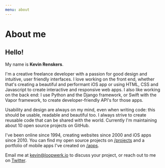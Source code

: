 ```yaml
---
menu: about
---
```


# About me

## Hello! 
My name is **Kevin Renskers**.

I'm a creative freelance developer with a passion for good design and intuitive, user friendly interfaces. I love working on the front end, whether that's creating a beautiful and performant iOS app or using HTML, CSS and Javascript to create interactive and responsive web apps. I also like working on the back end: I use Python and the Django framework, or Swift with the Vapor framework, to create developer-friendly API's for those apps.

Usability and design are always on my mind, even when writing code: this should be usable, readable and beautiful too. I always strive to create reusable code that can be shared with the world. Currently I'm maintaining about 10 open source projects on GitHub.

I've been online since 1994, creating websites since 2000 and iOS apps since 2010. You can find my open source projects on [/projects](/projects/) and a portfolio of mobile apps I've created on [/apps](/apps/).

Email me at [kevin@loopwerk.io](mailto:kevin@loopwerk.io) to discuss your project, or reach out to me on [Twitter](https://twitter.com/kevinrenskers).
